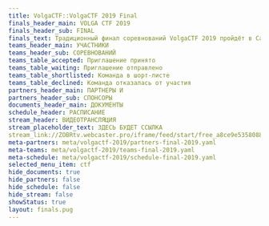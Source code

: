 ```yaml
---
title: VolgaCTF::VolgaCTF 2019 Final
finals_header_main: VOLGA CTF 2019
finals_header_sub: FINAL
finals_text: Традиционный финал соревнований VolgaCTF 2019 пройдёт в Самаре с 16 по 20 сентября 2019 года на базе отеля Holiday Inn
teams_header_main: УЧАСТНИКИ
teams_header_sub: СОРЕВНОВАНИЙ
teams_table_accepted: Приглашение принято
teams_table_waiting: Приглашение отправлено
teams_table_shortlisted: Команда в шорт-листе
teams_table_declined: Команда отказалась от участия
partners_header_main: ПАРТНЕРЫ И
partners_header_sub: СПОНСОРЫ
documents_header_main: ДОКУМЕНТЫ
schedule_header: РАСПИСАНИЕ
stream_header: ВИДЕОТРАНСЛЯЦИЯ
stream_placeholder_text: ЗДЕСЬ БУДЕТ ССЫЛКА
stream_link://ZOBRtv.webcaster.pro/iframe/feed/start/free_a8ce9e5358088b68a71f4ae99d42c8c4_hd/207_5782656086/c526e860473a11f863b94322b5c22e2a/4724495257?sr=443&type_id=&autostart=1&width=100%25&height=100%25&lang=ru?sr=443&type_id=&autostart=1&width=100%25&height=100%25&lang=ru
meta-partners: meta/volgactf-2019/partners-final-2019.yaml
meta-teams: meta/volgactf-2019/teams-final-2019.yaml
meta-schedule: meta/volgactf-2019/schedule-final-2019.yaml
selected_menu_item: ctf
hide_documents: true
hide_partners: false
hide_schedule: false
hide_stream: false
showStatus: true
layout: finals.pug
---
```

